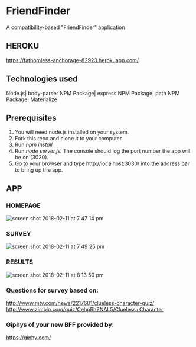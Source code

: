 # FriendFinder
A compatibility-based "FriendFinder" application

## HEROKU 
https://fathomless-anchorage-82923.herokuapp.com/

## Technologies used
Node.js|
body-parser NPM Package|
express NPM Package|
path NPM Package|
Materialize

## Prerequisites
1. You will need node.js installed on your system.
2. Fork this repo and clone it to your computer. 
2. Run *npm install*
3. Run *node server.js.* The console should log the port number the app will be on (3030).
4. Go to your browser and type http://localhost:3030/ into the address bar to bring up the app.

## APP

### HOMEPAGE
![screen shot 2018-02-11 at 7 47 14 pm](https://user-images.githubusercontent.com/30881941/36081692-f1b2c1fc-0f67-11e8-8375-fdb1c0287631.png)
### SURVEY
![screen shot 2018-02-11 at 7 49 25 pm](https://user-images.githubusercontent.com/30881941/36081693-f1d168dc-0f67-11e8-962d-fcf71d664dce.png)
### RESULTS
![screen shot 2018-02-11 at 8 13 50 pm](https://user-images.githubusercontent.com/30881941/36081704-235ede34-0f68-11e8-939d-46b3f086c314.png)



### Questions for survey based on: 

http://www.mtv.com/news/2217601/clueless-character-quiz/
http://www.zimbio.com/quiz/CehpRhZNAL5/Clueless+Character

### Giphys of your new BFF provided by:
https://giphy.com/
